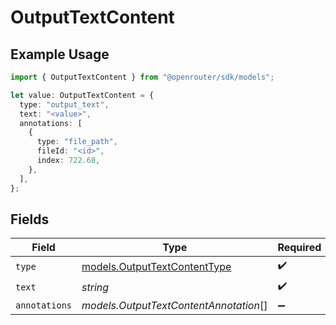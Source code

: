 # OutputTextContent

## Example Usage

```typescript
import { OutputTextContent } from "@openrouter/sdk/models";

let value: OutputTextContent = {
  type: "output_text",
  text: "<value>",
  annotations: [
    {
      type: "file_path",
      fileId: "<id>",
      index: 722.68,
    },
  ],
};
```

## Fields

| Field                                                              | Type                                                               | Required                                                           | Description                                                        |
| ------------------------------------------------------------------ | ------------------------------------------------------------------ | ------------------------------------------------------------------ | ------------------------------------------------------------------ |
| `type`                                                             | [models.OutputTextContentType](../models/outputtextcontenttype.md) | :heavy_check_mark:                                                 | N/A                                                                |
| `text`                                                             | *string*                                                           | :heavy_check_mark:                                                 | N/A                                                                |
| `annotations`                                                      | *models.OutputTextContentAnnotation*[]                             | :heavy_minus_sign:                                                 | N/A                                                                |